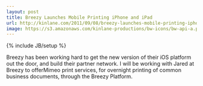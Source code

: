 ```yaml
---
layout: post
title: Breezy Launches Mobile Printing iPhone and iPad
url: http://kinlane.com/2011/09/08/breezy-launches-mobile-printing-iphone-and-ipad/
image: https://s3.amazonaws.com/kinlane-productions/bw-icons/bw-api-a.png
---
```

{% include JB/setup %}
<p>
     Breezy has been working hard to get the new version of their iOS platform out the door, and build their partner network. I will be working with Jared at Breezy to offerMimeo print services, for overnight printing of common business documents, through the Breezy Platform.
</p>